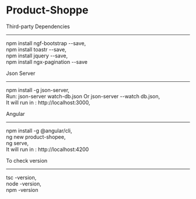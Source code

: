 # Product-Shoppe
Third-party Dependencies
************************
npm install ngf-bootstrap --save,   
npm install toastr --save,    
npm install jquery --save,    
npm install ngx-pagination --save

Json Server
************
npm install -g json-server,    
Run: json-server watch-db.json  Or json-server --watch db.json,  
It will run in : http://localhost:3000,

Angular
*********
npm install -g @angular/cli,    
ng new product-shopee,    
ng serve,     
It will run in : http://localhost:4200

To check version
**************
tsc -version,     
node -version,     
npm -version    
